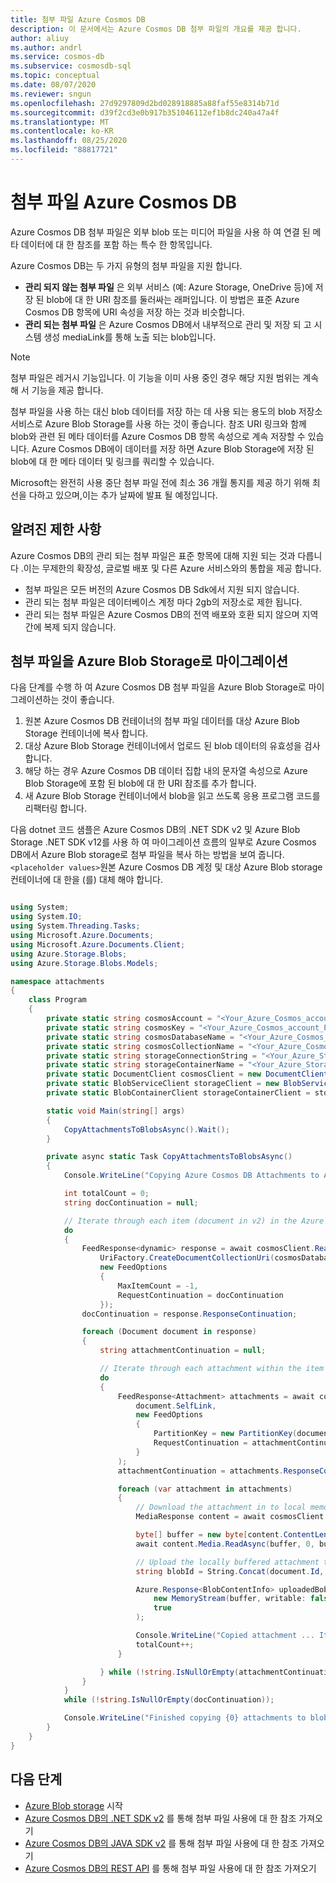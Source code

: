 ```yaml
---
title: 첨부 파일 Azure Cosmos DB
description: 이 문서에서는 Azure Cosmos DB 첨부 파일의 개요를 제공 합니다.
author: aliuy
ms.author: andrl
ms.service: cosmos-db
ms.subservice: cosmosdb-sql
ms.topic: conceptual
ms.date: 08/07/2020
ms.reviewer: sngun
ms.openlocfilehash: 27d9297809d2bd028918885a88faf55e8314b71d
ms.sourcegitcommit: d39f2cd3e0b917b351046112ef1b8dc240a47a4f
ms.translationtype: MT
ms.contentlocale: ko-KR
ms.lasthandoff: 08/25/2020
ms.locfileid: "88817721"
---
```

# <a name="azure-cosmos-db-attachments"></a>첨부 파일 Azure Cosmos DB

Azure Cosmos DB 첨부 파일은 외부 blob 또는 미디어 파일을 사용 하 여 연결 된 메타 데이터에 대 한 참조를 포함 하는 특수 한 항목입니다.

Azure Cosmos DB는 두 가지 유형의 첨부 파일을 지원 합니다.

* **관리 되지 않는 첨부 파일** 은 외부 서비스 (예: Azure Storage, OneDrive 등)에 저장 된 blob에 대 한 URI 참조를 둘러싸는 래퍼입니다. 이 방법은 표준 Azure Cosmos DB 항목에 URI 속성을 저장 하는 것과 비슷합니다.
* **관리 되는 첨부 파일** 은 Azure Cosmos DB에서 내부적으로 관리 및 저장 되 고 시스템 생성 mediaLink를 통해 노출 되는 blob입니다.


> [!NOTE]
> 첨부 파일은 레거시 기능입니다. 이 기능을 이미 사용 중인 경우 해당 지원 범위는 계속 해 서 기능을 제공 합니다.
> 
> 첨부 파일을 사용 하는 대신 blob 데이터를 저장 하는 데 사용 되는 용도의 blob 저장소 서비스로 Azure Blob Storage를 사용 하는 것이 좋습니다. 참조 URI 링크와 함께 blob와 관련 된 메타 데이터를 Azure Cosmos DB 항목 속성으로 계속 저장할 수 있습니다. Azure Cosmos DB에이 데이터를 저장 하면 Azure Blob Storage에 저장 된 blob에 대 한 메타 데이터 및 링크를 쿼리할 수 있습니다.
> 
> Microsoft는 완전히 사용 중단 첨부 파일 전에 최소 36 개월 통지를 제공 하기 위해 최선을 다하고 있으며,이는 추가 날짜에 발표 될 예정입니다.

## <a name="known-limitations"></a>알려진 제한 사항

Azure Cosmos DB의 관리 되는 첨부 파일은 표준 항목에 대해 지원 되는 것과 다릅니다 .이는 무제한의 확장성, 글로벌 배포 및 다른 Azure 서비스와의 통합을 제공 합니다.

- 첨부 파일은 모든 버전의 Azure Cosmos DB Sdk에서 지원 되지 않습니다.
- 관리 되는 첨부 파일은 데이터베이스 계정 마다 2gb의 저장소로 제한 됩니다.
- 관리 되는 첨부 파일은 Azure Cosmos DB의 전역 배포와 호환 되지 않으며 지역 간에 복제 되지 않습니다.

## <a name="migrating-attachments-to-azure-blob-storage"></a>첨부 파일을 Azure Blob Storage로 마이그레이션

다음 단계를 수행 하 여 Azure Cosmos DB 첨부 파일을 Azure Blob Storage로 마이그레이션하는 것이 좋습니다.

1. 원본 Azure Cosmos DB 컨테이너의 첨부 파일 데이터를 대상 Azure Blob Storage 컨테이너에 복사 합니다.
2. 대상 Azure Blob Storage 컨테이너에서 업로드 된 blob 데이터의 유효성을 검사 합니다.
3. 해당 하는 경우 Azure Cosmos DB 데이터 집합 내의 문자열 속성으로 Azure Blob Storage에 포함 된 blob에 대 한 URI 참조를 추가 합니다.
4. 새 Azure Blob Storage 컨테이너에서 blob을 읽고 쓰도록 응용 프로그램 코드를 리팩터링 합니다.

다음 dotnet 코드 샘플은 Azure Cosmos DB의 .NET SDK v2 및 Azure Blob Storage .NET SDK v12를 사용 하 여 마이그레이션 흐름의 일부로 Azure Cosmos DB에서 Azure Blob storage로 첨부 파일을 복사 하는 방법을 보여 줍니다. `<placeholder values>`원본 Azure Cosmos DB 계정 및 대상 Azure Blob storage 컨테이너에 대 한을 (를) 대체 해야 합니다.

```csharp

using System;
using System.IO;
using System.Threading.Tasks;
using Microsoft.Azure.Documents;
using Microsoft.Azure.Documents.Client;
using Azure.Storage.Blobs;
using Azure.Storage.Blobs.Models;

namespace attachments
{
    class Program
    {
        private static string cosmosAccount = "<Your_Azure_Cosmos_account_URI>";
        private static string cosmosKey = "<Your_Azure_Cosmos_account_PRIMARY_KEY>";
        private static string cosmosDatabaseName = "<Your_Azure_Cosmos_database>";
        private static string cosmosCollectionName = "<Your_Azure_Cosmos_collection>";
        private static string storageConnectionString = "<Your_Azure_Storage_connection_string>";
        private static string storageContainerName = "<Your_Azure_Storage_container_name>";
        private static DocumentClient cosmosClient = new DocumentClient(new Uri(cosmosAccount), cosmosKey);
        private static BlobServiceClient storageClient = new BlobServiceClient(storageConnectionString);
        private static BlobContainerClient storageContainerClient = storageClient.GetBlobContainerClient(storageContainerName);

        static void Main(string[] args)
        {
            CopyAttachmentsToBlobsAsync().Wait();
        }

        private async static Task CopyAttachmentsToBlobsAsync()
        {
            Console.WriteLine("Copying Azure Cosmos DB Attachments to Azure Blob Storage ...");

            int totalCount = 0;
            string docContinuation = null;

            // Iterate through each item (document in v2) in the Azure Cosmos DB container (collection in v2) to look for attachments.
            do
            {
                FeedResponse<dynamic> response = await cosmosClient.ReadDocumentFeedAsync(
                    UriFactory.CreateDocumentCollectionUri(cosmosDatabaseName, cosmosCollectionName),
                    new FeedOptions
                    {
                        MaxItemCount = -1,
                        RequestContinuation = docContinuation
                    });
                docContinuation = response.ResponseContinuation;

                foreach (Document document in response)
                {
                    string attachmentContinuation = null;

                    // Iterate through each attachment within the item (if any).
                    do
                    {
                        FeedResponse<Attachment> attachments = await cosmosClient.ReadAttachmentFeedAsync(
                            document.SelfLink,
                            new FeedOptions
                            {
                                PartitionKey = new PartitionKey(document.Id),
                                RequestContinuation = attachmentContinuation
                            }
                        );
                        attachmentContinuation = attachments.ResponseContinuation;

                        foreach (var attachment in attachments)
                        {
                            // Download the attachment in to local memory.
                            MediaResponse content = await cosmosClient.ReadMediaAsync(attachment.MediaLink);

                            byte[] buffer = new byte[content.ContentLength];
                            await content.Media.ReadAsync(buffer, 0, buffer.Length);

                            // Upload the locally buffered attachment to blob storage
                            string blobId = String.Concat(document.Id, "-", attachment.Id);

                            Azure.Response<BlobContentInfo> uploadedBob = await storageContainerClient.GetBlobClient(blobId).UploadAsync(
                                new MemoryStream(buffer, writable: false),
                                true
                            );

                            Console.WriteLine("Copied attachment ... Item Id: {0} , Attachment Id: {1}, Blob Id: {2}", document.Id, attachment.Id, blobId);
                            totalCount++;
                        }

                    } while (!string.IsNullOrEmpty(attachmentContinuation));
                }
            }
            while (!string.IsNullOrEmpty(docContinuation));

            Console.WriteLine("Finished copying {0} attachments to blob storage", totalCount);
        }
    }
}

```

## <a name="next-steps"></a>다음 단계

- [Azure Blob storage](https://docs.microsoft.com/azure/storage/blobs/storage-quickstart-blobs-dotnet) 시작
- [Azure Cosmos DB의 .NET SDK v2](https://docs.microsoft.com/dotnet/api/microsoft.azure.documents.attachment?view=azure-dotnet) 를 통해 첨부 파일 사용에 대 한 참조 가져오기
- [Azure Cosmos DB의 JAVA SDK v2](https://docs.microsoft.com/java/api/com.microsoft.azure.documentdb.attachment?view=azure-java-stable) 를 통해 첨부 파일 사용에 대 한 참조 가져오기
- [Azure Cosmos DB의 REST API](https://docs.microsoft.com/rest/api/cosmos-db/attachments) 를 통해 첨부 파일 사용에 대 한 참조 가져오기
